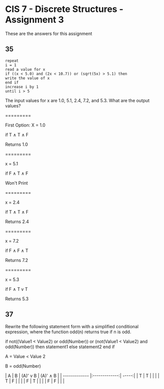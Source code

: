 # CIS 7 - Discrete Structures - Assignment 3
These are the answers for this assignment

## 35

  	repeat
    i = 1
    read a value for x
    if ((x < 5.0) and (2x < 10.7)) or (sqrt(5x) > 5.1) then
    write the value of x
    end if
    increase i by 1
    until i > 5

The input values for x are 1.0, 5.1, 2.4, 7.2, and 5.3. What are the output values?

=========


First Option: X = 1.0

if T ∧ T ∧ F

Returns 1.0

=========

x = 5.1

if F ∧ T ∧ F

Won't Print

=========

x = 2.4

if T ∧ T ∧ F

Returns 2.4

=========

x = 7.2

if F ∧ F ∧ T
 
Returns 7.2

=========

x = 5.3

if F ∧ T v T

Returns 5.3

## 37

Rewrite the following statement form with a simplified conditional expression, where the function odd(n) returns true if n is odd.

if not((Value1 < Value2) or odd(Number))
or (not(Value1 < Value2) and odd(Number)) then
statement1
else
statement2
end if

A = Value < Value 2

B = odd(Number)

| A        | B           | (A)' v B  | (A)' ∧ B | 
| ------------- |:-------------:| -----:|
| T      | T |  |	|
| T      | F      |   |	|
| F | T      |     |	|
| F | F      |    |  |

